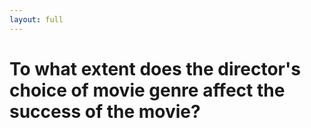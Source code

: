 ```yaml
---
layout: full
---
```


# To what extent does the director's choice of movie genre affect the success of the movie?
